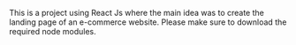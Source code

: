 This is a project using React Js where the main idea was to create the landing page of an e-commerce website.
Please make sure to download the required node modules.
